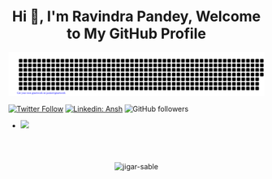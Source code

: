 
<!-- ![welcome](https://user-images.githubusercontent.com/98400348/212469651-c96d87da-cc73-4349-b551-5d838ea25b58.gif) -->
<h1 align="center">Hi 👋, I'm Ravindra Pandey, Welcome to My GitHub Profile</h1>


![gitartwork](gitartwork.svg)

[![Twitter Follow](https://img.shields.io/badge/follow-%40RavindraP04-1DA1F2?logo=twitter&style=social)](https://twitter.com/RavindraP04)
[![Linkedin: Ansh](https://img.shields.io/badge/-Ravindra-blue?style=flat-square&logo=Linkedin&logoColor=white&link=https://www.linkedin.com/in/ravindrap04/)](https://www.linkedin.com/in/ravindrap04/)
![GitHub followers](https://img.shields.io/github/followers/ravindrap04?label=Follow&style=social)
<!-- <a href="https://www.linkedin.com/in/ravindrap04/" target="blank"><img align="top" align="center" src="https://user-images.githubusercontent.com/98400348/229513049-8afe732f-3d27-41d1-9cf3-597c829027d5.png" alt="" height="25px" width="25px" /></a>  <a href="https://twitter.com/ravindraP04" rel="some text">‎ ‎ ‎ <img src="https://user-images.githubusercontent.com/98400348/229512241-b4e5139d-766d-4eb3-a5ca-9e6788cf8fd2.png"  height="25px" width="25px" /> -->
    
- ![](https://komarev.com/ghpvc/?username=ravindrap04&style=flat-square)

</br>
</br>

<!-- <table align="center">
  <tr>
  <td><img src="https://github-readme-stats.vercel.app/api?username=RavindraP04&show_icons=true&theme=dark&locale=en" alt="jigar-sable" /></td>
            <td><img src="https://github-readme-stats.vercel.app/api/top-langs?username=RavindraP04&show_icons=true&theme=dark&locale=en&layout=compact" alt="jigar-sable" /></td>
  </tr>
</table> -->

<div align="center">
        <p><img align="center" src="https://github-readme-streak-stats.herokuapp.com/?user=RavindraP04&theme=dark" alt="jigar-sable" /></p> </div>
<br>

<!---
RavindraP04/RavindraP04 is a ✨ special ✨ repository because its `README.md` (this file) appears on your GitHub profile.
You can click the Preview link to take a look at your changes.
--->
